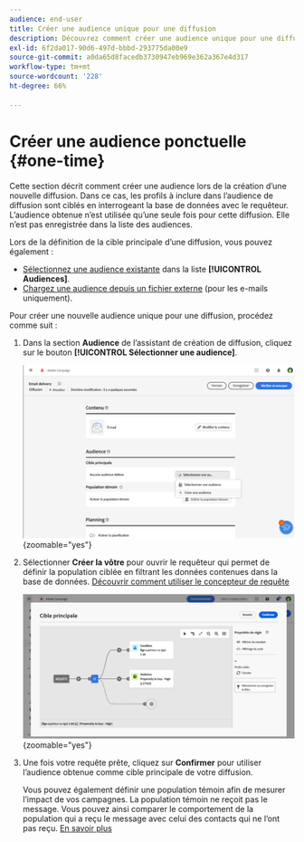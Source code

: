 ```yaml
---
audience: end-user
title: Créer une audience unique pour une diffusion
description: Découvrez comment créer une audience unique pour une diffusion.
exl-id: 6f2da017-90d6-497d-bbbd-293775da00e9
source-git-commit: a0da65d8facedb3730947eb969e362a367e4d317
workflow-type: tm+mt
source-wordcount: '228'
ht-degree: 66%

---
```


# Créer une audience ponctuelle {#one-time}

Cette section décrit comment créer une audience lors de la création d’une nouvelle diffusion. Dans ce cas, les profils à inclure dans l’audience de diffusion sont ciblés en interrogeant la base de données avec le requêteur. L’audience obtenue n’est utilisée qu’une seule fois pour cette diffusion. Elle n’est pas enregistrée dans la liste des audiences.

Lors de la définition de la cible principale d’une diffusion, vous pouvez également :
* [Sélectionnez une audience existante](add-audience.md) dans la liste **[!UICONTROL Audiences]**.
* [Chargez une audience depuis un fichier externe](file-audience.md) (pour les e-mails uniquement).

Pour créer une nouvelle audience unique pour une diffusion, procédez comme suit :

1. Dans la section **Audience** de l’assistant de création de diffusion, cliquez sur le bouton **[!UICONTROL Sélectionner une audience]**.

   ![](assets/segment-builder0.png){zoomable=&quot;yes&quot;}

1. Sélectionner **Créer la vôtre** pour ouvrir le requêteur qui permet de définir la population ciblée en filtrant les données contenues dans la base de données. [Découvrir comment utiliser le concepteur de requête](../query/query-modeler-overview.md)

   ![](assets/query-modeler.png){zoomable=&quot;yes&quot;}

1. Une fois votre requête prête, cliquez sur **Confirmer** pour utiliser l’audience obtenue comme cible principale de votre diffusion.

   Vous pouvez également définir une population témoin afin de mesurer l’impact de vos campagnes. La population témoin ne reçoit pas le message. Vous pouvez ainsi comparer le comportement de la population qui a reçu le message avec celui des contacts qui ne l’ont pas reçu. [En savoir plus](control-group.md)

